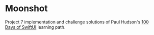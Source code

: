 #  Moonshot

Project 7 implementation and challenge solutions of Paul Hudson's [100 Days of SwiftUI][100-days-of-swiftui] learning path.

[100-days-of-swiftui]: https://www.hackingwithswift.com/100/swiftui
